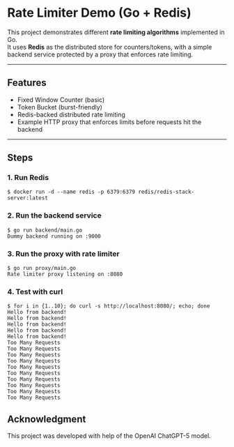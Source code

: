 # Rate Limiter Demo (Go + Redis)

This project demonstrates different **rate limiting algorithms** implemented in Go.  
It uses **Redis** as the distributed store for counters/tokens, with a simple backend service protected by a proxy that enforces rate limiting.

---

## Features
- Fixed Window Counter (basic)
- Token Bucket (burst-friendly)
- Redis-backed distributed rate limiting
- Example HTTP proxy that enforces limits before requests hit the backend

---

## Steps

### 1. Run Redis

```
$ docker run -d --name redis -p 6379:6379 redis/redis-stack-server:latest
```

### 2. Run the backend service

```
$ go run backend/main.go
Dummy backend running on :9000
```

### 3. Run the proxy with rate limiter

```
$ go run proxy/main.go
Rate limiter proxy listening on :8080
```

### 4. Test with curl

```
$ for i in {1..10}; do curl -s http://localhost:8080/; echo; done
Hello from backend!
Hello from backend!
Hello from backend!
Hello from backend!
Hello from backend!
Too Many Requests
Too Many Requests
Too Many Requests
Too Many Requests
Too Many Requests
Too Many Requests
Too Many Requests
Too Many Requests
Too Many Requests
Too Many Requests
```

## Acknowledgment
This project was developed with help of the OpenAI ChatGPT-5 model.

